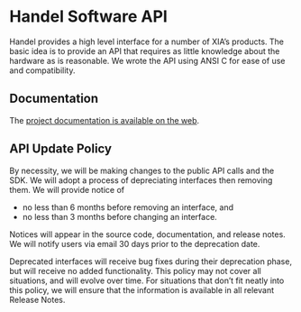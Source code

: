 # Handel Software API
Handel provides a high level interface for a number of XIA’s products. The basic idea 
is to provide an API that requires as little knowledge about the hardware as is 
reasonable. We wrote the API using ANSI C for ease of use and compatibility. 

## Documentation
The [project documentation is available on the web](https://handel.xia.com).

## API Update Policy

By necessity, we will be making changes to the public API calls and the SDK. We will 
adopt a process of depreciating interfaces then removing them. We will provide notice of

* no less than 6 months before removing an interface, and
* no less than 3 months before changing an interface.

Notices will appear in the source code, documentation, and release notes. We will 
notify users via email 30 days prior to the deprecation date.

Deprecated interfaces will receive bug fixes during their deprecation phase, but will 
receive no added functionality. This policy may not cover all situations, and will 
evolve over time. For situations that don’t fit neatly into this policy, we will 
ensure that the information is available in all relevant Release Notes.
